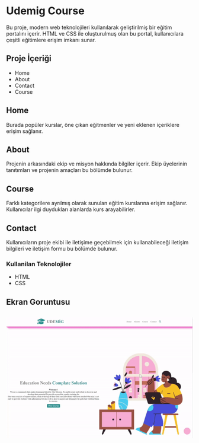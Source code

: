  <h1> Udemig Course </h1>

Bu proje, modern web teknolojileri kullanılarak geliştirilmiş bir eğitim portalını içerir. HTML ve CSS ile oluşturulmuş olan bu portal, kullanıcılara çeşitli eğitimlere erişim imkanı sunar.

<h2>Proje İçeriği </h2>

<ul>
<li>Home</li>
<li>About</li>
<li>Contact</li>
<li>Course</li> 
</ul>

<h2>Home</h2>
Burada popüler kurslar, öne çıkan eğitmenler ve yeni eklenen içeriklere erişim sağlanır.

<h2>About</h2>
Projenin arkasındaki ekip ve misyon hakkında bilgiler içerir. Ekip üyelerinin tanıtımları ve projenin amaçları bu bölümde bulunur.

<h2>Course</h2>
Farklı kategorilere ayrılmış olarak sunulan eğitim kurslarına erişim sağlanır. Kullanıcılar ilgi duydukları alanlarda kurs arayabilirler.

<h2>Contact</h2>
 Kullanıcıların proje ekibi ile iletişime geçebilmek için kullanabileceği iletişim bilgileri ve iletişim formu bu bölümde bulunur.

 <h3>Kullanilan Teknolojiler</h3>
<ul>
<li>HTML</li>
<li>CSS</li>
</ul>

<h2>Ekran Goruntusu<h2>

 ![](Course.gif)


